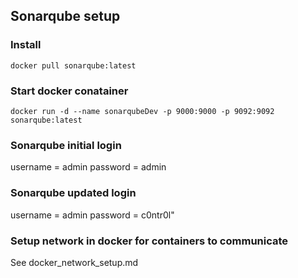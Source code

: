 ## Sonarqube setup
### Install
`docker pull sonarqube:latest`

### Start docker conatainer
`docker run -d --name sonarqubeDev -p 9000:9000 -p 9092:9092 sonarqube:latest`


### Sonarqube initial login
username = admin
password = admin

### Sonarqube updated login
username = admin
password = c0ntr0l"

### Setup network in docker for containers to communicate
See docker_network_setup.md
